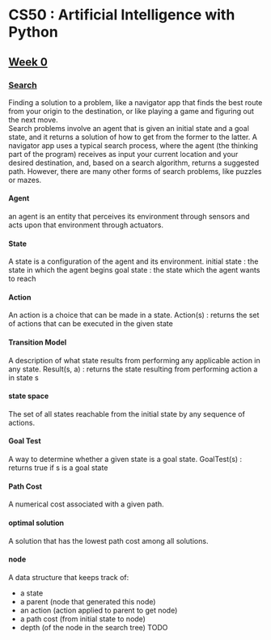# CS50 : Artificial Intelligence with Python
## [Week 0](https://cs50.harvard.edu/ai/2020/weeks/0/)
### [Search](https://cs50.harvard.edu/ai/2020/weeks/0/#search)
Finding a solution to a problem, like a navigator app that finds the best route from your origin to the destination, or like playing a game and figuring out the next move.  
Search problems involve an agent that is given an initial state and a goal state, and it returns a solution of how to get from the former to the latter. A navigator app uses a typical search process, where the agent (the thinking part of the program) receives as input your current location and your desired destination, and, based on a search algorithm, returns a suggested path. However, there are many other forms of search problems, like puzzles or mazes.  
#### Agent
an agent is an entity that perceives its environment through sensors and acts upon that environment through actuators.
#### State
A state is a configuration of the agent and its environment.
initial state : the state in which the agent begins
goal state : the state which the agent wants to reach
#### Action
An action is a choice that can be made in a state.
Action(s) : returns the set of actions that can be executed in the given state
#### Transition Model
A description of what state results from performing any applicable action in any state.
Result(s, a) : returns the state resulting from performing action a in state s
#### state space
The set of all states reachable from the initial state by any sequence of actions.
#### Goal Test
A way to determine whether a given state is a goal state.
GoalTest(s) : returns true if s is a goal state
#### Path Cost
A numerical cost associated with a given path.
#### optimal solution
A solution that has the lowest path cost among all solutions.
#### node 
A data structure that keeps track of:
- a state
- a parent (node that generated this node)
- an action (action applied to parent to get node)
- a path cost (from initial state to node)
- depth (of the node in the search tree)
TODO
